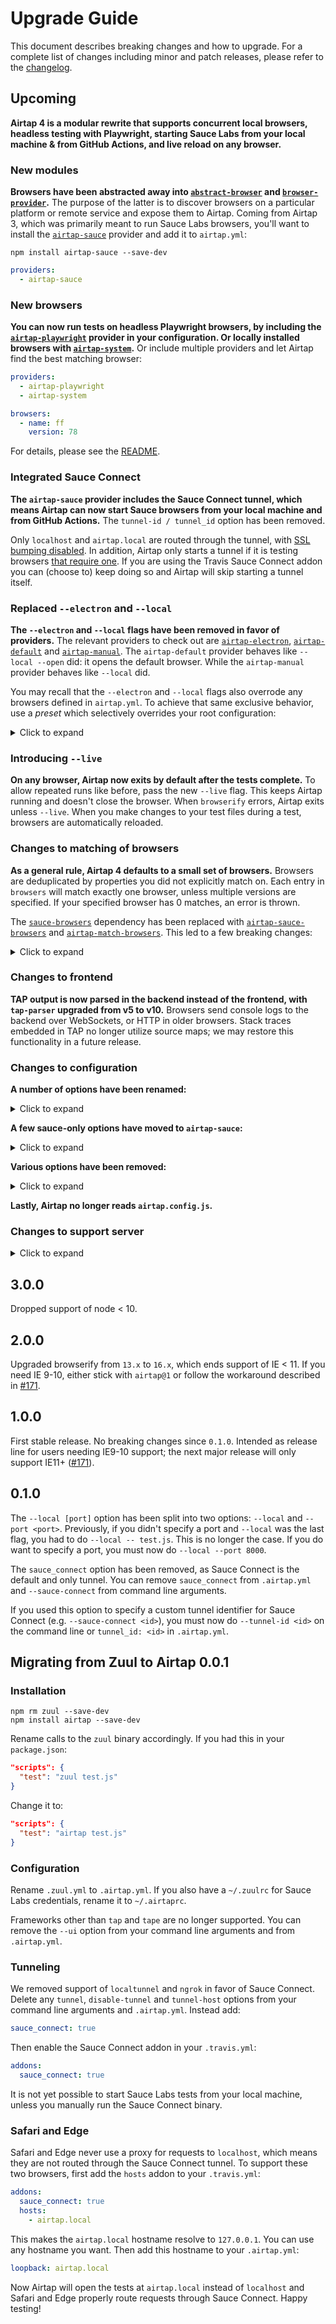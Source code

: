 # Upgrade Guide

This document describes breaking changes and how to upgrade. For a complete list of changes including minor and patch releases, please refer to the [changelog](CHANGELOG.md).

## Upcoming

**Airtap 4 is a modular rewrite that supports concurrent local browsers, headless testing with Playwright, starting Sauce Labs from your local machine & from GitHub Actions, and live reload on any browser.**

### New modules

**Browsers have been abstracted away into [`abstract-browser`](https://github.com/airtap/abstract-browser) and [`browser-provider`](https://github.com/airtap/browser-provider).** The purpose of the latter is to discover browsers on a particular platform or remote service and expose them to Airtap. Coming from Airtap 3, which was primarily meant to run Sauce Labs browsers, you'll want to install the [`airtap-sauce`](https://github.com/airtap/sauce) provider and add it to `airtap.yml`:

```
npm install airtap-sauce --save-dev
```

```yaml
providers:
  - airtap-sauce
```

### New browsers

**You can now run tests on headless Playwright browsers, by including the [`airtap-playwright`](https://github.com/airtap/playwright) provider in your configuration. Or locally installed browsers with [`airtap-system`](https://github.com/airtap/system).** Or include multiple providers and let Airtap find the best matching browser:

```yaml
providers:
  - airtap-playwright
  - airtap-system

browsers:
  - name: ff
    version: 78
```

For details, please see the [README](./README.md).

### Integrated Sauce Connect

**The `airtap-sauce` provider includes the Sauce Connect tunnel, which means Airtap can now start Sauce browsers from your local machine and from GitHub Actions.** The `tunnel-id / tunnel_id` option has been removed.

Only `localhost` and `airtap.local` are routed through the tunnel, with [SSL bumping disabled](https://github.com/airtap/airtap/issues/129). In addition, Airtap only starts a tunnel if it is testing browsers [that require one](https://github.com/airtap/browser-manifest#wants). If you are using the Travis Sauce Connect addon you can (choose to) keep doing so and Airtap will skip starting a tunnel itself.

### Replaced `--electron` and `--local`

**The `--electron` and `--local` flags have been removed in favor of providers.** The relevant providers to check out are [`airtap-electron`](https://github.com/airtap/electron), [`airtap-default`](https://github.com/airtap/default) and [`airtap-manual`](https://github.com/airtap/manual). The `airtap-default` provider behaves like `--local --open` did: it opens the default browser. While the `airtap-manual` provider behaves like `--local` did.

You may recall that the `--electron` and `--local` flags also overrode any browsers defined in `airtap.yml`. To achieve that same exclusive behavior, use a _preset_ which selectively overrides your root configuration:

<details><summary>Click to expand</summary>

```yaml
providers:
  - airtap-sauce

browsers:
  - name: chrome

presets:
  local:
    providers:
      - airtap-system
```

```bash
airtap test.js # runs chrome in sauce labs
airtap -p local test.js # runs local chrome
```

Or:

```yaml
providers:
  - airtap-sauce
  - airtap-default

browsers:
  - name: chrome

presets:
  local:
    browsers:
      - name: default
```

```bash
airtap test.js # runs chrome in sauce labs
airtap -p local test.js # runs local default browser
```

</details>

### Introducing `--live`

**On any browser, Airtap now exits by default after the tests complete.** To allow repeated runs like before, pass the new `--live` flag. This keeps Airtap running and doesn't close the browser. When `browserify` errors, Airtap exits unless `--live`. When you make changes to your test files during a test, browsers are automatically reloaded.

### Changes to matching of browsers

**As a general rule, Airtap 4 defaults to a small set of browsers.** Browsers are deduplicated by properties you did not explicitly match on. Each entry in `browsers` will match exactly one browser, unless multiple versions are specified. If your specified browser has 0 matches, an error is thrown.

The [`sauce-browsers`](https://github.com/lpinca/sauce-browsers) dependency has been replaced with [`airtap-sauce-browsers`](https://github.com/airtap/sauce-browsers) and [`airtap-match-browsers`](https://github.com/airtap/match-browsers). This led to a few breaking changes:

<details><summary>Click to expand</summary>

- For mobile browsers, the `platform` field previously mapped to the host OS (Linux or MacOS) that runs the Android emulator or iOS simulator. It now maps to either Android or iOS.
- `name: android` only matches _Android Browser_. Previously it could match both _Android Browser_ and _Chrome for Android_. If both were available on a particular Android version then Sauce Labs would pick _Chrome for Android_. If you want to test in _Chrome for Android_, you must now use `name: and_chr` or its more descriptive alias `chrome for android`.
- iOS browsers have the name `ios_saf` (iOS Safari) rather than `ipad` or `iphone`. For now, Airtap will match the old names for backwards compatibility.

</details>

### Changes to frontend

**TAP output is now parsed in the backend instead of the frontend, with `tap-parser` upgraded from v5 to v10.** Browsers send console logs to the backend over WebSockets, or HTTP in older browsers. Stack traces embedded in TAP no longer utilize source maps; we may restore this functionality in a future release.

### Changes to configuration

**A number of options have been renamed:**

<details><summary>Click to expand</summary>

- Replaced the `browser_open_timeout` and `browser_output_timeout / --browser-output-timeout` options with a single `timeout / --timeout` option. It dictates how long to wait for output from a browser. The default is 5 minutes and it accepts strings like "5m" and "10s" to be parsed by [`bruce-millis`](https://www.npmjs.com/package/bruce-millis).
- Renamed `browser_retries / --browser-retries` to `retries / --retries`
- Renamed `prj_dir` to `cwd`

</details>

**A few sauce-only options have moved to `airtap-sauce`:**

<details><summary>Click to expand</summary>

- The `name` option (sets a job name)
- The `capabilities` option
- The `firefox_profile` option (on a browser)
- Options related to the Sauce Connect tunnel

</details>

**Various options have been removed:**

<details><summary>Click to expand</summary>

- `port` (didn't work with parallel browsers)
- `builder` (allowed replacing browserify, but no other bundler could "just work")
- `html` (allowed inserting custom HTML) (you can do this from your tests using DOM)
- `scripts` (allowed loading external scripts) (you can use browserify features and/or plugins to achieve this)
- The command-line flags `--browser-name`, `--browser-version` and `--browser-platform` (incomplete feature, not all browsers have a version and platform).

</details>

**Lastly, Airtap no longer reads `airtap.config.js`.**

### Changes to support server

<details><summary>Click to expand</summary>

- Only one support server is started, for all browsers & tests
- Renamed the `AIRTAP_PORT` environment variable to `AIRTAP_SUPPORT_PORT`
- Removed `window.ZUUL.port` (you can use `window.location.port` instead)
- Stdout of a support server is now piped to stderr; stdout is reserved for TAP
- Removed `serve-static` middleware that served any file in the current working directory. If you need to serve custom files, use a support server.

</details>

## 3.0.0

Dropped support of node &lt; 10.

## 2.0.0

Upgraded browserify from `13.x` to `16.x`, which ends support of IE &lt; 11. If you need IE 9-10, either stick with `airtap@1` or follow the workaround described in [#171](https://github.com/airtap/airtap/issues/171).

## 1.0.0

First stable release. No breaking changes since `0.1.0`. Intended as release line for users needing IE9-10 support; the next major release will only support IE11+ ([#171](https://github.com/airtap/airtap/issues/171)).

## 0.1.0

The `--local [port]` option has been split into two options: `--local` and `--port <port>`. Previously, if you didn't specify a port and `--local` was the last flag, you had to do `--local -- test.js`. This is no longer the case. If you do want to specify a port, you must now do `--local --port 8000`.

The `sauce_connect` option has been removed, as Sauce Connect is the default and only tunnel. You can remove `sauce_connect` from `.airtap.yml` and `--sauce-connect` from command line arguments.

If you used this option to specify a custom tunnel identifier for Sauce Connect (e.g. `--sauce-connect <id>`), you must now do `--tunnel-id <id>` on the command line or `tunnel_id: <id>` in `.airtap.yml`.

## Migrating from Zuul to Airtap 0.0.1

### Installation

```
npm rm zuul --save-dev
npm install airtap --save-dev
```

Rename calls to the `zuul` binary accordingly. If you had this in your `package.json`:

```json
"scripts": {
  "test": "zuul test.js"
}
```

Change it to:

```json
"scripts": {
  "test": "airtap test.js"
}
```

### Configuration

Rename `.zuul.yml` to `.airtap.yml`. If you also have a `~/.zuulrc` for Sauce Labs credentials, rename it to `~/.airtaprc`.

Frameworks other than `tap` and `tape` are no longer supported. You can remove the `--ui` option from your command line arguments and from `.airtap.yml`.

### Tunneling

We removed support of `localtunnel` and `ngrok` in favor of Sauce Connect. Delete any `tunnel`, `disable-tunnel` and `tunnel-host` options from your command line arguments and `.airtap.yml`. Instead add:

```yaml
sauce_connect: true
```

Then enable the Sauce Connect addon in your `.travis.yml`:

```yaml
addons:
  sauce_connect: true
```

It is not yet possible to start Sauce Labs tests from your local machine, unless you manually run the Sauce Connect binary.

### Safari and Edge

Safari and Edge never use a proxy for requests to `localhost`, which means they are not routed through the Sauce Connect tunnel. To support these two browsers, first add the `hosts` addon to your `.travis.yml`:

```yaml
addons:
  sauce_connect: true
  hosts:
    - airtap.local
```

This makes the `airtap.local` hostname resolve to `127.0.0.1`. You can use any hostname you want. Then add this hostname to your `.airtap.yml`:

```yaml
loopback: airtap.local
```

Now Airtap will open the tests at `airtap.local` instead of `localhost` and Safari and Edge properly route requests through Sauce Connect. Happy testing!
